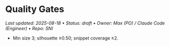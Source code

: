 # Quality Gates

_Last updated: 2025-08-18 • Status: draft • Owner: Max (PO) / Claude Code (Engineer) • Repo: SNI_

- Min size 3; silhouette ≥0.50; snippet coverage ≥2.
